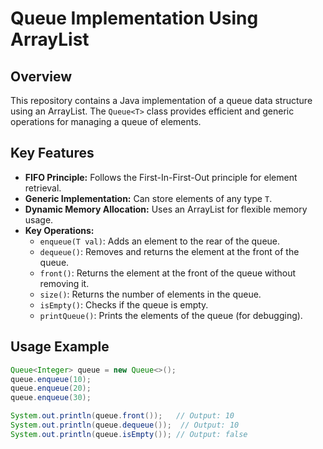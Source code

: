 # Queue Implementation Using ArrayList

## Overview

This repository contains a Java implementation of a queue data structure using an ArrayList. The `Queue<T>` class provides efficient and generic operations for managing a queue of elements.

## Key Features

- **FIFO Principle:** Follows the First-In-First-Out principle for element retrieval.
- **Generic Implementation:** Can store elements of any type `T`.
- **Dynamic Memory Allocation:** Uses an ArrayList for flexible memory usage.
- **Key Operations:**
    - `enqueue(T val)`: Adds an element to the rear of the queue.
    - `dequeue()`: Removes and returns the element at the front of the queue.
    - `front()`: Returns the element at the front of the queue without removing it.
    - `size()`: Returns the number of elements in the queue.
    - `isEmpty()`: Checks if the queue is empty.
    - `printQueue()`: Prints the elements of the queue (for debugging).

## Usage Example

```java
Queue<Integer> queue = new Queue<>();
queue.enqueue(10);
queue.enqueue(20);
queue.enqueue(30);

System.out.println(queue.front());   // Output: 10
System.out.println(queue.dequeue());  // Output: 10
System.out.println(queue.isEmpty()); // Output: false
```


